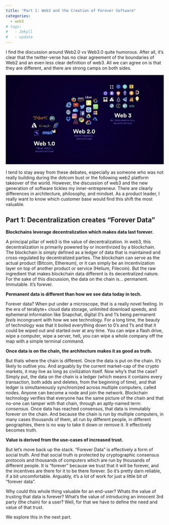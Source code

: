 ```yaml
---
title: "Part 1: Web3 and the Creation of Forever Software"
categories:
  - web3
# tags:
#   - Jekyll
#   - update
---
```


I find the discussion around Web2.0 vs Web3.0 quite humorous. After all, it’s clear that the twitter-verse has no clear agreement of the boundaries of Web2 and an even less clear definition of web3. All we can agree on is that they are different, and there are strong camps on both sides.

<img src="/assets/images/web3/web3_1.png" width="600"/>

I tend to stay away from these debates, especially as someone who was not really building during the dotcom bust or the following web2 platform takeover of the world. However, the discussion of web3 and the new generation of software tickles my inner-entrepreneur. There are clearly differences in architecture, philosophy, and mindset. As a product leader, I really want to know which customer base would find this shift the most valuable. 

## Part 1: Decentralization creates “Forever Data”

**Blockchains leverage decentralization which makes data last forever.**

A principal pillar of web3 is the value of decentralization. In web3, this decentralization is primarily powered by or incentivized by a blockchain. The blockchain is simply defined as a ledger of data that is maintained and cross-regulated by decentralized parties. The blockchain can serve as the actual product (Bitcoin, Ethereum), or it can simply be an incentivization layer on top of another product or service (Helium, Filecoin). But the raw ingredient that makes blockchain data different is its decentralized nature. For the sake of this discussion, the data on the chain is... permanent. Immutable. It’s forever. 

**Permanent data is different than how we see data today in tech.**

Forever data? When put under a microscope, that is a really novel feeling. In the era of terabyte+ cloud data storage, unlimited download speeds, and ephemeral information like Snapchat, digital 0’s and 1’s being permanent *feels* incongruent with how we see technology. For a long time, the beauty of technology was that it boiled everything down to 0’s and 1’s and that it could be wiped out and started over at any time. You can wipe a flash drive, wipe a computer, wipe a server, hell, you can wipe a whole company off the map with a simple terminal command.

**Once data is on the chain, the architecture makes it as good as truth.**

But thats where the chain is different. Once the data is put on the chain. It’s likely to outlive you. And arguably by the current market-cap of the crypto markets, it may live as long as civilization itself. Now why’s that the case? Simply put, the data on the chain is a ledger (which means it contains every transaction, both adds and deletes, from the beginning of time), and that ledger is simultaneously synchronized across multiple computers, called nodes. Anyone can become a node and join the network. Blockchain technology verifies that everyone has the same picture of the chain and that no-one can tamper with that chain, through an aptly-named term: *consensus*. Once data has reached consensus, that data is immutably forever on the chain. And because the chain is run by multiple computers, in many cases thousands of them, all run by different people, in different geographies, there is no way to take it down or remove it. It effectively becomes truth.

**Value is derived from the use-cases of increased trust.**

But let’s move back up the stack. “Forever Data” is effectively a form of social truth. And that social truth is protected by cryptographic consensus protocols and thousands of computers which are run by thousands of different people. It is “forever" because we trust that it will be forever, and the incentives are there for it to be there forever. So it’s pretty darn reliable, if a bit uncomfortable. Arguably, it’s a lot of work for just a little bit of “forever data”.  

Why could this whole thing valuable for an end-user? Whats the value of trusting that data is forever? What’s the value of introducing an innocent 3rd party (the chain) for a user? Well, for that we have to define the need and value of that trust.

We explore this in the next part.